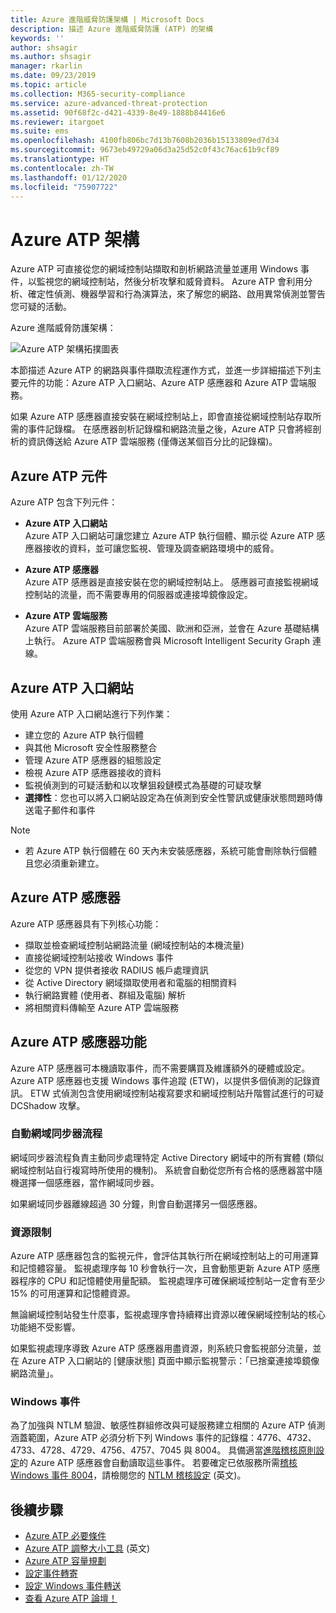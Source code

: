 ```yaml
---
title: Azure 進階威脅防護架構 | Microsoft Docs
description: 描述 Azure 進階威脅防護 (ATP) 的架構
keywords: ''
author: shsagir
ms.author: shsagir
manager: rkarlin
ms.date: 09/23/2019
ms.topic: article
ms.collection: M365-security-compliance
ms.service: azure-advanced-threat-protection
ms.assetid: 90f68f2c-d421-4339-8e49-1888b84416e6
ms.reviewer: itargoet
ms.suite: ems
ms.openlocfilehash: 4100fb806bc7d13b7608b2036b15133809ed7d34
ms.sourcegitcommit: 9673eb49729a06d3a25d52c0f43c76ac61b9cf89
ms.translationtype: HT
ms.contentlocale: zh-TW
ms.lasthandoff: 01/12/2020
ms.locfileid: "75907722"
---
```

# <a name="azure-atp-architecture"></a>Azure ATP 架構

Azure ATP 可直接從您的網域控制站擷取和剖析網路流量並運用 Windows 事件，以監視您的網域控制站，然後分析攻擊和威脅資料。 Azure ATP 會利用分析、確定性偵測、機器學習和行為演算法，來了解您的網路、啟用異常偵測並警告您可疑的活動。

Azure 進階威脅防護架構：

![Azure ATP 架構拓撲圖表](media/atp-architecture-topology.png)

本節描述 Azure ATP 的網路與事件擷取流程運作方式，並進一步詳細描述下列主要元件的功能：Azure ATP 入口網站、Azure ATP 感應器和 Azure ATP 雲端服務。 

如果 Azure ATP 感應器直接安裝在網域控制站上，即會直接從網域控制站存取所需的事件記錄檔。 在感應器剖析記錄檔和網路流量之後，Azure ATP 只會將經剖析的資訊傳送給 Azure ATP 雲端服務 (僅傳送某個百分比的記錄檔)。 

## <a name="azure-atp-components"></a>Azure ATP 元件
Azure ATP 包含下列元件：

-   **Azure ATP 入口網站** <br>
Azure ATP 入口網站可讓您建立 Azure ATP 執行個體、顯示從 Azure ATP 感應器接收的資料，並可讓您監視、管理及調查網路環境中的威脅。  
-   **Azure ATP 感應器**<br>
Azure ATP 感應器是直接安裝在您的網域控制站上。 感應器可直接監視網域控制站的流量，而不需要專用的伺服器或連接埠鏡像設定。

-   **Azure ATP 雲端服務**<br>
Azure ATP 雲端服務目前部署於美國、歐洲和亞洲，並會在 Azure 基礎結構上執行。 Azure ATP 雲端服務會與 Microsoft Intelligent Security Graph 連線。 

## <a name="azure-atp-portal"></a>Azure ATP 入口網站 
使用 Azure ATP 入口網站進行下列作業：
- 建立您的 Azure ATP 執行個體
- 與其他 Microsoft 安全性服務整合 
- 管理 Azure ATP 感應器的組態設定 
- 檢視 Azure ATP 感應器接收的資料
- 監視偵測到的可疑活動和以攻擊狙殺鏈模式為基礎的可疑攻擊
- **選擇性**：您也可以將入口網站設定為在偵測到安全性警訊或健康狀態問題時傳送電子郵件和事件

> [!NOTE]
> - 若 Azure ATP 執行個體在 60 天內未安裝感應器，系統可能會刪除執行個體且您必須重新建立。

## <a name="azure-atp-sensor"></a>Azure ATP 感應器
Azure ATP 感應器具有下列核心功能：
- 擷取並檢查網域控制站網路流量 (網域控制站的本機流量)
- 直接從網域控制站接收 Windows 事件 
- 從您的 VPN 提供者接收 RADIUS 帳戶處理資訊
- 從 Active Directory 網域擷取使用者和電腦的相關資料
- 執行網路實體 (使用者、群組及電腦) 解析
- 將相關資料傳輸至 Azure ATP 雲端服務

 
## <a name="azure-atp-sensor-features"></a>Azure ATP 感應器功能

Azure ATP 感應器可本機讀取事件，而不需要購買及維護額外的硬體或設定。 Azure ATP 感應器也支援 Windows 事件追蹤 (ETW)，以提供多個偵測的記錄資訊。 ETW 式偵測包含使用網域控制站複寫要求和網域控制站升階嘗試進行的可疑 DCShadow 攻擊。

### <a name="domain-synchronizer-process"></a>自動網域同步器流程

網域同步器流程負責主動同步處理特定 Active Directory 網域中的所有實體 (類似網域控制站自行複寫時所使用的機制)。 系統會自動從您所有合格的感應器當中隨機選擇一個感應器，當作網域同步器。 

如果網域同步器離線超過 30 分鐘，則會自動選擇另一個感應器。 
    
### <a name="resource-limitations"></a>資源限制

Azure ATP 感應器包含的監視元件，會評估其執行所在網域控制站上的可用運算和記憶體容量。 監視處理序每 10 秒會執行一次，且會動態更新 Azure ATP 感應器程序的 CPU 和記憶體使用量配額。 監視處理序可確保網域控制站一定會有至少 15% 的可用運算和記憶體資源。

無論網域控制站發生什麼事，監視處理序會持續釋出資源以確保網域控制站的核心功能絕不受影響。

如果監視處理序導致 Azure ATP 感應器用盡資源，則系統只會監視部分流量，並在 Azure ATP 入口網站的 [健康狀態] 頁面中顯示監視警示：「已捨棄連接埠鏡像網路流量」。

### <a name="windows-events"></a>Windows 事件

為了加強與 NTLM 驗證、敏感性群組修改與可疑服務建立相關的 Azure ATP 偵測涵蓋範圍，Azure ATP 必須分析下列 Windows 事件的記錄檔：4776、4732、4733、4728、4729、4756、4757、7045 與 8004。 具備適當[進階稽核原則設定](atp-advanced-audit-policy.md)的 Azure ATP 感應器會自動讀取這些事件。 若要確定已依服務所需[稽核 Windows 事件 8004](configure-windows-event-collection.md#ntlm-authentication-using-windows-event-8004)，請檢閱您的 [NTLM 稽核設定](https://blogs.technet.microsoft.com/askds/2009/10/08/ntlm-blocking-and-you-application-analysis-and-auditing-methodologies-in-windows-7/) \(英文\)。

## <a name="next-steps"></a>後續步驟

- [Azure ATP 必要條件](atp-prerequisites.md)
- [Azure ATP 調整大小工具](https://aka.ms/trisizingtool) \(英文\)
- [Azure ATP 容量規劃](atp-capacity-planning.md)
- [設定事件轉寄](configure-event-forwarding.md)
- [設定 Windows 事件轉送](configure-event-forwarding.md)
- [查看 Azure ATP 論壇！](https://aka.ms/azureatpcommunity)
